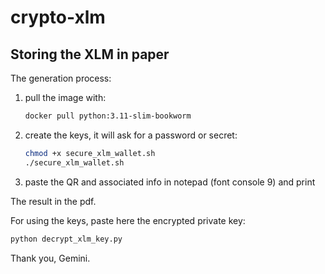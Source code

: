 # crypto-xlm
## Storing the XLM in paper

The generation process:
1. pull the image with:
    ```bash
    docker pull python:3.11-slim-bookworm
    ```
3. create the keys, it will ask for a password or secret:
   ```bash
   chmod +x secure_xlm_wallet.sh
   ./secure_xlm_wallet.sh
   ```
5. paste the QR and associated info in notepad (font console 9) and print

The result in the pdf.



For using the keys, paste here the encrypted private key:
```bash
python decrypt_xlm_key.py
```

Thank you, Gemini.
